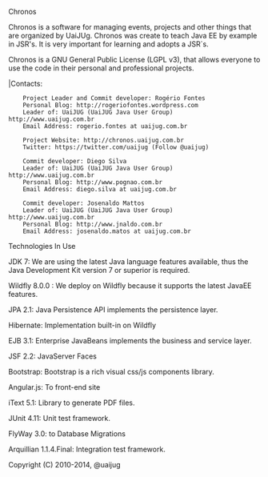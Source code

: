 Chronos


Chronos is a software for managing events, projects and other things that are organized by UaiJUg. Chronos was create to teach Java EE by example in JSR's. It is  very important for learning and adopts a JSR`s. 

Chronos is a GNU General Public License (LGPL v3), that allows everyone to use the code in their personal and professional projects.

|Contacts:

       	Project Leader and Commit developer: Rogério Fontes
        Personal Blog: http://rogeriofontes.wordpress.com
        Leader of: UaiJUG (UaiJUG Java User Group) http://www.uaijug.com.br
        Email Address: rogerio.fontes at uaijug.com.br

      	Project Website: http://chronos.uaijug.com.br
       	Twitter: https://twitter.com/uaijug (Follow @uaijug)
        
        Commit developer: Diego Silva
        Leader of: UaiJUG (UaiJUG Java User Group) http://www.uaijug.com.br
        Personal Blog: http://www.pognao.com.br
        Email Address: diego.silva at uaijug.com.br

        Commit developer: Josenaldo Mattos
        Leader of: UaiJUG (UaiJUG Java User Group) http://www.uaijug.com.br
        Personal Blog: http://www.jnaldo.com.br
        Email Address: josenaldo.matos at uaijug.com.br

Technologies In Use

JDK 7: We are using the latest Java language features available, thus the Java Development Kit version 7 or superior is required.

Wildfly 8.0.0 : We deploy on Wildfly because it supports the latest JavaEE features.

JPA 2.1: Java Persistence API implements the persistence layer.

Hibernate: Implementation built-in on Wildfly

EJB 3.1: Enterprise JavaBeans implements the business and service layer.

JSF 2.2: JavaServer Faces

Bootstrap: Bootstrap is a rich visual css/js components library.

Angular.js: To front-end site

iText 5.1: Library to generate PDF files.

JUnit 4.11: Unit test framework.

FlyWay 3.0: to Database Migrations

Arquillian 1.1.4.Final: Integration test framework.

Copyright (C) 2010-2014, @uaijug